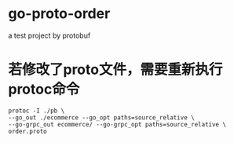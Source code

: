 # go-proto-order
a test project by protobuf


# 若修改了proto文件，需要重新执行protoc命令
```shell
protoc -I ./pb \
--go_out ./ecommerce --go_opt paths=source_relative \
--go-grpc_out ecommerce/ --go-grpc_opt paths=source_relative \
order.proto
```


